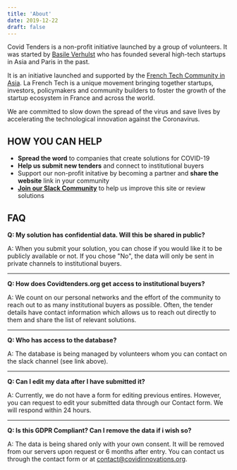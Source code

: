 ```yaml
---
title: 'About'
date: 2019-12-22
draft: false
---
```


Covid Tenders is a non-profit initiative launched by a group of volunteers. It was started by [Basile
Verhulst](https://www.linkedin.com/in/basile-verhulst-a258a46b/) who has founded several high-tech
startups in Asia and Paris in the past.

It is an initiative launched and supported by the [French Tech Community in Asia](
https://hk.lafrenchtech.com/). La French Tech is a unique movement bringing together startups,
investors, policymakers and community builders to foster the growth of the startup ecosystem in
France and across the world.

We are committed to slow down the spread of the virus and save lives by accelerating the
technological innovation against the Coronavirus.

## HOW YOU CAN HELP

* **Spread the word** to companies that create solutions for COVID-19
* **Help us submit new tenders** and connect to institutional buyers
* Support our non-profit initative by becoming a partner and **share the website** link in your community
* **[Join our Slack Community](https://join.slack.com/t/covidinnovations/shared_invite/zt-ct5vul0z-sLapNdP03~~AIp~WSBBsvg)** to
  help us improve this site or review solutions

## FAQ

**Q: My solution has confidential data. Will this be shared in public?**

A: When you submit your solution, you can chose if you would like it to be publicly available or
not. If you chose "No", the data will only be sent in private channels to institutional buyers.

---

**Q: How does Covidtenders.org get access to institutional buyers?**

A: We count on our personal networks and the effort of the community to reach out to as many
institutional buyers as possible. Often, the tender details have contact information which allows us
to reach out directly to them and share the list of relevant solutions.

---

**Q: Who has access to the database?**

A: The database is being managed by volunteers whom you can contact on the slack channel (see link
above).

---

**Q: Can I edit my data after I have submitted it?**

A: Currently, we do not have a form for editing previous entires. However, you can request to edit
your submitted data through our Contact form. We will respond within 24 hours.

---

**Q: Is this GDPR Compliant? Can I remove the data if i wish so?**

A: The data is being shared only with your own consent. It will be removed from our servers upon
request or 6 months after entry. You can contact us through the contact form or at
contact@covidinnovations.org.
